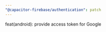```yaml
---
"@capacitor-firebase/authentication": patch
---
```


feat(android): provide access token for Google
